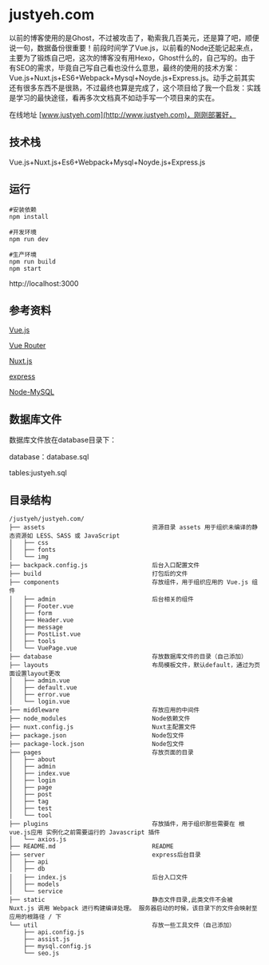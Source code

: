# justyeh.com

以前的博客使用的是Ghost，不过被攻击了，勒索我几百美元，还是算了吧，顺便说一句，数据备份很重要！前段时间学了Vue.js，以前看的Node还能记起来点，主要为了锻炼自己吧，这次的博客没有用Hexo，Ghost什么的，自己写的。由于有SEO的需求，毕竟自己写自己看也没什么意思，最终的使用的技术方案：Vue.js+Nuxt.js+ES6+Webpack+Mysql+Noyde.js+Express.js。动手之前其实还有很多东西不是很熟，不过最终也算是完成了，这个项目给了我一个启发：实践是学习的最快途径，看再多次文档真不如动手写一个项目来的实在。

在线地址 [www.justyeh.com](http://www.justyeh.com)，刚刚部署好，

## 技术栈

Vue.js+Nuxt.js+Es6+Webpack+Mysql+Noyde.js+Express.js

## 运行

```
#安装依赖
npm install

#开发环境
npm run dev

#生产环境
npm run build
npm start
```

http://localhost:3000

## 参考资料

[Vue.js](https://cn.vuejs.org/)

[Vue Router](https://router.vuejs.org/zh-cn/)

[Nuxt.js](https://zh.nuxtjs.org/)

[express](http://www.expressjs.com.cn/)

[Node-MySQL](http://www.oschina.net/translate/node-mysql-tutorial?utm_source=tuicool&utm_medium=referral)

## 数据库文件

数据库文件放在database目录下：

database：database.sql

tables:justyeh.sql

## 目录结构
```
/justyeh/justyeh.com/
├── assets                              资源目录 assets 用于组织未编译的静态资源如 LESS、SASS 或 JavaScript
│   ├── css
│   ├── fonts
│   └── img
├── backpack.config.js                  后台入口配置文件
├── build                               打包后的文件
├── components                          存放组件，用于组织应用的 Vue.js 组件
│   ├── admin                           后台相关的组件
│   ├── Footer.vue
│   ├── form
│   ├── Header.vue
│   ├── message
│   ├── PostList.vue
│   ├── tools
│   └── VuePage.vue
├── database                            存放数据库文件的目录（自己添加）
├── layouts                             布局模板文件，默认default，通过为页面设置layout更改
│   ├── admin.vue
│   ├── default.vue
│   ├── error.vue
│   └── login.vue
├── middleware                          存放应用的中间件
├── node_modules                        Node依赖文件
├── nuxt.config.js                      Nuxt主配置文件
├── package.json                        Node包文件
├── package-lock.json                   Node包文件
├── pages                               存放页面的目录
│   ├── about
│   ├── admin
│   ├── index.vue
│   ├── login
│   ├── page
│   ├── post
│   ├── tag
│   ├── test
│   └── tool
├── plugins                             存放插件，用于组织那些需要在 根vue.js应用 实例化之前需要运行的 Javascript 插件
│   └── axios.js
├── README.md                           README
├── server                              express后台目录
│   ├── api
│   ├── db
│   ├── index.js                        后台入口文件
│   ├── models
│   └── service
├── static                              静态文件目录,此类文件不会被 Nuxt.js 调用 Webpack 进行构建编译处理。 服务器启动的时候，该目录下的文件会映射至应用的根路径 / 下
└── util                                存放一些工具文件（自己添加）
    ├── api.config.js
    ├── assist.js
    ├── mysql.config.js
    └── seo.js
```
